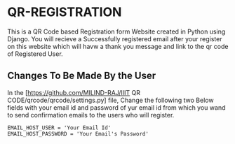 # QR-REGISTRATION
This is a QR Code based Registration form Website created in Python using Django.
You will recieve a Successfully registered email after your register on this website which will havw a thank you message and link to the qr code of Registered User.

## Changes To Be Made By the User
In the [https://github.com/MILIND-RAJ/IIIT QR CODE/qrcode/qrcode/settings.py] file, Change the following two Below fields with your email id and password of yur email id from which you wand to send confirmation emails to the users who will register.
```
EMAIL_HOST_USER = 'Your Email Id'
EMAIL_HOST_PASSWORD = 'Your Email's Password'
```

